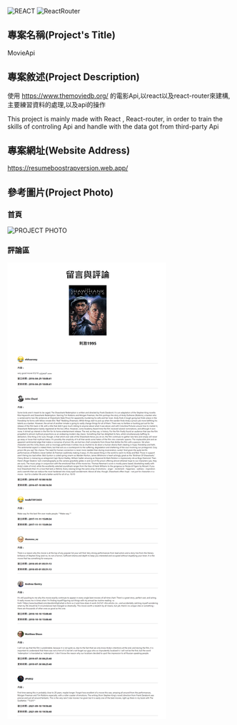 ![REACT](https://img.shields.io/badge/-React%5E18.0.0-blue)
![ReactRouter](https://img.shields.io/badge/-React--router%5E6.3.0-ff69b4)


## 專案名稱(Project's Title)

MovieApi

## 專案敘述(Project Description)

使用 https://www.themoviedb.org/ 的電影Api,以react以及react-router來建構,主要練習資料的處理,以及api的操作

This project is mainly made with React , React-router, in order to train the skills of controling Api and handle with the data got from third-party Api

## 專案網址(Website Address)

https://resumeboostrapversion.web.app/


## 參考圖片(Project Photo)


### 首頁

![PROJECT PHOTO](https://github.com/Razieldu/MovieApi/raw/main/projectPhoto/mainPage.png)


### 評論區

![PROJECT PHOTO](https://github.com/Razieldu/MovieApi/raw/main/projectPhoto/commentPage.png)